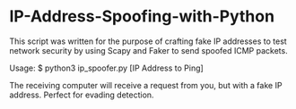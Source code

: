# IP-Address-Spoofing-with-Python
This script was written for the purpose of crafting fake IP addresses to test network security by using Scapy and Faker to send spoofed ICMP packets. 


Usage:
$ python3 ip_spoofer.py [IP Address to Ping]


The receiving computer will receive a request from you, but with a fake IP address. Perfect for evading detection.


